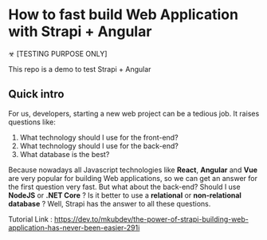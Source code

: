 # How to fast build Web Application with Strapi + Angular

☣ [TESTING PURPOSE ONLY] 

This repo is a demo to test Strapi + Angular

## Quick intro

For us, developers, starting a new web project can be a tedious job. It raises questions like:

1. What technology should I use for the front-end?
2. What technology should I use for the back-end?
3. What database is the best?

Because nowadays all Javascript technologies like **React**, **Angular** and **Vue** are very popular for building Web applications, so we can get an answer for the first question very fast. But what about the back-end? Should I use **NodeJS** or **.NET Core** ? Is it better to use a **relational** or **non-relational database** ? Well, Strapi has the answer to all these questions.

Tutorial Link : https://dev.to/mkubdev/the-power-of-strapi-building-web-application-has-never-been-easier-291i

